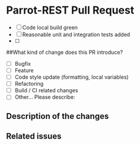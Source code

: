 # Parrot-REST Pull Request

 - [ ] Code local build green
 - [ ] Reasonable unit and integration tests added
 - [ ] 

##What kind of change does this PR introduce?
- [ ] Bugfix
- [ ] Feature
- [ ] Code style update (formatting, local variables)
- [ ] Refactoring 
- [ ] Build / CI related changes
- [ ] Other... Please describe:

## Description of the changes

## Related issues

  